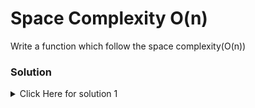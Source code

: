# Space Complexity O(n)

Write a function which follow the space complexity(O(n))

### Solution

<details>
<summary>Click Here for solution 1</summary>

```
function createArray(n) {
    const arr = [];
    for(let i = 0; i< n; i++){
        arr.push(i);
    }
    return arr;
}
```

</details>
